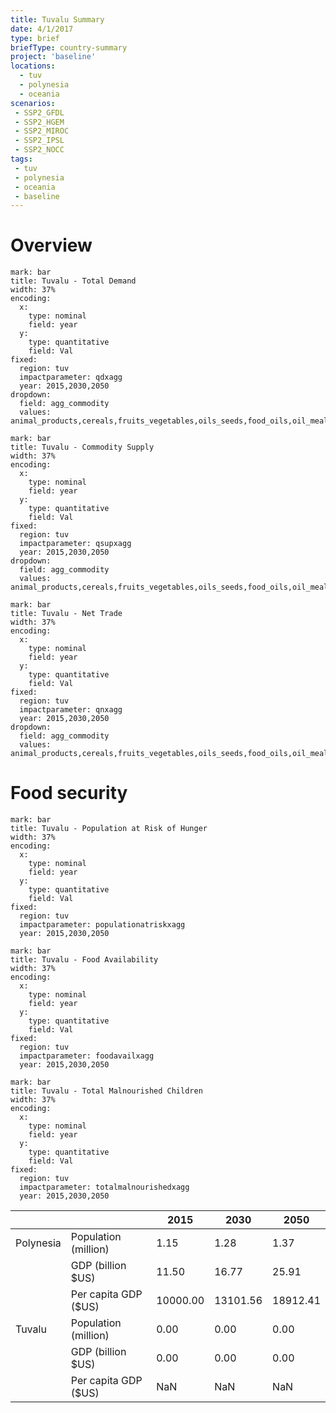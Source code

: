 ```yaml
---
title: Tuvalu Summary
date: 4/1/2017
type: brief
briefType: country-summary
project: 'baseline'
locations:
  - tuv
  - polynesia
  - oceania
scenarios:
 - SSP2_GFDL
 - SSP2_HGEM
 - SSP2_MIROC
 - SSP2_IPSL
 - SSP2_NOCC
tags:
 - tuv
 - polynesia
 - oceania
 - baseline
---
```

# Overview 

```chart
mark: bar
title: Tuvalu - Total Demand
width: 37%
encoding:
  x:
    type: nominal
    field: year
  y:
    type: quantitative
    field: Val
fixed:
  region: tuv
  impactparameter: qdxagg
  year: 2015,2030,2050
dropdown:
  field: agg_commodity
  values: animal_products,cereals,fruits_vegetables,oils_seeds,food_oils,oil_meals,other,pulses,roots_tubers,sugar
```

```chart
mark: bar
title: Tuvalu - Commodity Supply
width: 37%
encoding:
  x:
    type: nominal
    field: year
  y:
    type: quantitative
    field: Val
fixed:
  region: tuv
  impactparameter: qsupxagg
  year: 2015,2030,2050
dropdown:
  field: agg_commodity
  values: animal_products,cereals,fruits_vegetables,oils_seeds,food_oils,oil_meals,other,pulses,roots_tubers,sugar
```

```chart
mark: bar
title: Tuvalu - Net Trade
width: 37%
encoding:
  x:
    type: nominal
    field: year
  y:
    type: quantitative
    field: Val
fixed:
  region: tuv
  impactparameter: qnxagg
  year: 2015,2030,2050
dropdown:
  field: agg_commodity
  values: animal_products,cereals,fruits_vegetables,oils_seeds,food_oils,oil_meals,other,pulses,roots_tubers,sugar
```

# Food security

```chart
mark: bar
title: Tuvalu - Population at Risk of Hunger
width: 37%
encoding:
  x:
    type: nominal
    field: year
  y:
    type: quantitative
    field: Val
fixed:
  region: tuv
  impactparameter: populationatriskxagg
  year: 2015,2030,2050
```

```chart
mark: bar
title: Tuvalu - Food Availability
width: 37%
encoding:
  x:
    type: nominal
    field: year
  y:
    type: quantitative
    field: Val
fixed:
  region: tuv
  impactparameter: foodavailxagg
  year: 2015,2030,2050
```

```chart
mark: bar
title: Tuvalu - Total Malnourished Children
width: 37%
encoding:
  x:
    type: nominal
    field: year
  y:
    type: quantitative
    field: Val
fixed:
  region: tuv
  impactparameter: totalmalnourishedxagg
  year: 2015,2030,2050
```

|   |   | 2015 | 2030 | 2050 |
|---|---|---|---|---|
| Polynesia | Population (million) | 1.15 | 1.28 | 1.37 |
|  | GDP (billion $US) | 11.50 | 16.77 | 25.91 |
|  | Per capita GDP ($US) | 10000.00 | 13101.56 | 18912.41 |
| Tuvalu | Population (million) | 0.00 | 0.00 | 0.00 |
|  | GDP (billion $US) | 0.00 | 0.00 | 0.00 |
|  | Per capita GDP ($US) | NaN| NaN| NaN|
